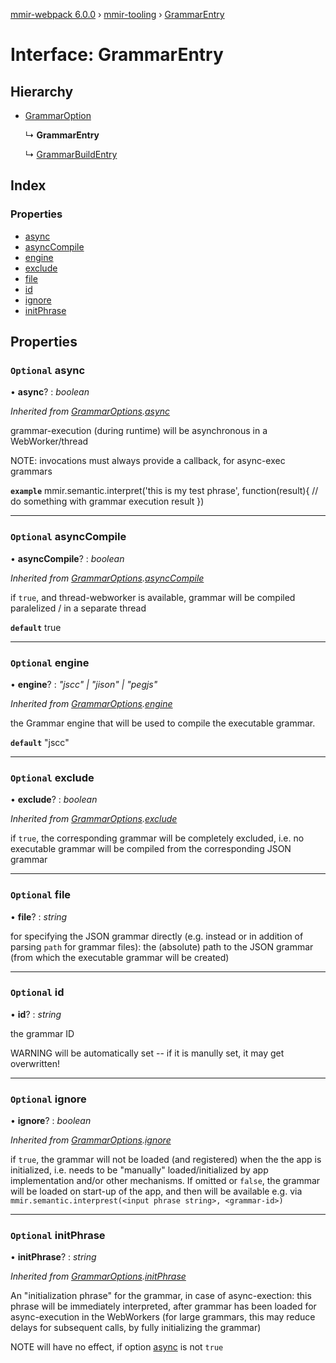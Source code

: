 [mmir-webpack 6.0.0](../README.md) › [mmir-tooling](../modules/mmir_tooling.md) › [GrammarEntry](mmir_tooling.grammarentry.md)

# Interface: GrammarEntry

## Hierarchy

* [GrammarOption](mmir_tooling.grammaroption.md)

  ↳ **GrammarEntry**

  ↳ [GrammarBuildEntry](mmir_tooling.grammarbuildentry.md)

## Index

### Properties

* [async](mmir_tooling.grammarentry.md#optional-async)
* [asyncCompile](mmir_tooling.grammarentry.md#optional-asynccompile)
* [engine](mmir_tooling.grammarentry.md#optional-engine)
* [exclude](mmir_tooling.grammarentry.md#optional-exclude)
* [file](mmir_tooling.grammarentry.md#optional-file)
* [id](mmir_tooling.grammarentry.md#optional-id)
* [ignore](mmir_tooling.grammarentry.md#optional-ignore)
* [initPhrase](mmir_tooling.grammarentry.md#optional-initphrase)

## Properties

### `Optional` async

• **async**? : *boolean*

*Inherited from [GrammarOptions](mmir_tooling.grammaroptions.md).[async](mmir_tooling.grammaroptions.md#optional-async)*

grammar-execution (during runtime) will be asynchronous in a WebWorker/thread

NOTE: invocations must always provide a callback, for async-exec grammars

**`example`** 
mmir.semantic.interpret('this is my test phrase', function(result){
	// do something with grammar execution result
})

___

### `Optional` asyncCompile

• **asyncCompile**? : *boolean*

*Inherited from [GrammarOptions](mmir_tooling.grammaroptions.md).[asyncCompile](mmir_tooling.grammaroptions.md#optional-asynccompile)*

if `true`, and thread-webworker is available, grammar will be compiled paralelized / in a separate thread

**`default`** true

___

### `Optional` engine

• **engine**? : *"jscc" | "jison" | "pegjs"*

*Inherited from [GrammarOptions](mmir_tooling.grammaroptions.md).[engine](mmir_tooling.grammaroptions.md#optional-engine)*

the Grammar engine that will be used to compile the executable grammar.

**`default`** "jscc"

___

### `Optional` exclude

• **exclude**? : *boolean*

*Inherited from [GrammarOptions](mmir_tooling.grammaroptions.md).[exclude](mmir_tooling.grammaroptions.md#optional-exclude)*

if `true`, the corresponding grammar will be completely excluded, i.e. no executable grammar will be compiled
from the corresponding JSON grammar

___

### `Optional` file

• **file**? : *string*

for specifying the JSON grammar directly (e.g. instead or in addition of parsing `path` for grammar files):
the (absolute) path to the JSON grammar (from which the executable grammar will be created)

___

### `Optional` id

• **id**? : *string*

the grammar ID

WARNING will be automatically set -- if it is manully set, it may get overwritten!

___

### `Optional` ignore

• **ignore**? : *boolean*

*Inherited from [GrammarOptions](mmir_tooling.grammaroptions.md).[ignore](mmir_tooling.grammaroptions.md#optional-ignore)*

if `true`, the grammar will not be loaded (and registered) when the the app is initialized, i.e. needs to be
  "manually" loaded/initialized by app implementation and/or other mechanisms.
If omitted or `false`, the grammar will be loaded on start-up of the app,
  and then will be available e.g. via `mmir.semantic.interprest(<input phrase string>, <grammar-id>)`

___

### `Optional` initPhrase

• **initPhrase**? : *string*

*Inherited from [GrammarOptions](mmir_tooling.grammaroptions.md).[initPhrase](mmir_tooling.grammaroptions.md#optional-initphrase)*

An "initialization phrase" for the grammar, in case of async-exection:
this phrase will be immediately interpreted, after grammar has been loaded for async-execution in the WebWorkers
(for large grammars, this may reduce delays for subsequent calls, by fully initializing the grammar)

NOTE will have no effect, if option [async](mmir_tooling.grammarentry.md#optional-async) is not `true`
